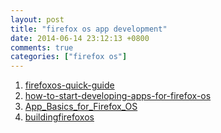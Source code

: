 ```yaml
---
layout: post
title: "firefox os app development"
date: 2014-06-14 23:12:13 +0800
comments: true
categories: ["firefox os"]
---
```

1. [firefoxos-quick-guide]  
2. [how-to-start-developing-apps-for-firefox-os]  
3. [App_Basics_for_Firefox_OS]  
4. [buildingfirefoxos]

[firefoxos-quick-guide]:https://github.com/soapdog/firefoxos-quick-guide
[how-to-start-developing-apps-for-firefox-os]:http://www.slideshare.net/benko/how-to-start-developing-apps-for-firefox-os
[App_Basics_for_Firefox_OS]: https://developer.mozilla.org/zh-TW/Firefox_OS/Screencast_series:_App_Basics_for_Firefox_OS
[buildingfirefoxos]:http://buildingfirefoxos.com/
